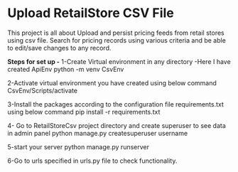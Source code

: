 # Upload RetailStore CSV File
This project is all about Upload and persist pricing feeds from retail stores using csv file.
Search for pricing records using various criteria and be able to edit/save changes to any record.

**Steps for set up -**
1-Create Virtual environment in any directory -Here I have created ApiEnv
python -m venv CsvEnv

2-Activate virtual environment you have created using below command
CsvEnv/Scripts/activate

3-Install the packages according to the configuration file requirements.txt using below command
pip install -r requirements.txt

4- Go to RetailStoreCsv project directory and create superuser to see data in admin panel
python manage.py createsuperuser username

5-start your server 
python manage.py runserver

6-Go to urls specified in urls.py file to check functionality.
